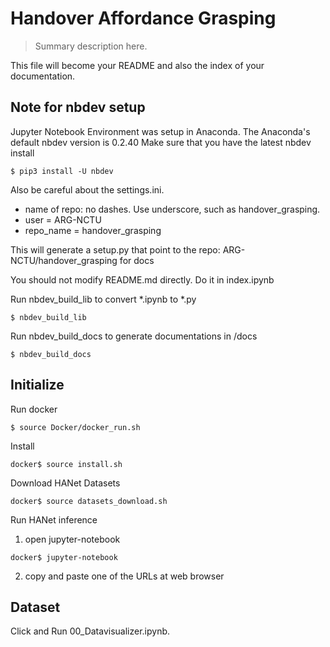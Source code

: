 # Handover Affordance Grasping
> Summary description here.


This file will become your README and also the index of your documentation.

## Note for nbdev setup

Jupyter Notebook Environment was setup in Anaconda.
The Anaconda's default nbdev version is 0.2.40
Make sure that you have the latest nbdev install
```
$ pip3 install -U nbdev
```

Also be careful about the settings.ini.
* name of repo: no dashes. Use underscore, such as handover_grasping.
* user = ARG-NCTU 
* repo_name = handover_grasping

This will generate a setup.py that point to the repo: ARG-NCTU/handover_grasping for docs

You should not modify README.md directly. Do it in index.ipynb

Run nbdev_build_lib to convert *.ipynb to *.py
```
$ nbdev_build_lib
```

Run nbdev_build_docs to generate documentations in /docs
```
$ nbdev_build_docs
```

## Initialize

Run docker

```
$ source Docker/docker_run.sh
```

Install

```
docker$ source install.sh
```

Download HANet Datasets

```
docker$ source datasets_download.sh
```

Run HANet inference

1. open jupyter-notebook
```
docker$ jupyter-notebook
```
2. copy and paste one of the URLs at web browser

## Dataset
Click and Run 00_Datavisualizer.ipynb.


